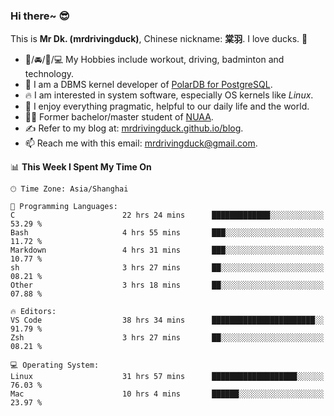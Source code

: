 ### Hi there~ 😎

This is **Mr Dk. (mrdrivingduck)**, Chinese nickname: **棠羽**. I love ducks. 🦆

- 💪/🚘/🏸/💻 My Hobbies include workout, driving, badminton and technology.
- 🍊 I am a DBMS kernel developer of [PolarDB for PostgreSQL](https://github.com/ApsaraDB/PolarDB-for-PostgreSQL).
- 🔥 I am interested in system software, especially OS kernels like *Linux*.
- 🔧 I enjoy everything pragmatic, helpful to our daily life and the world.
- 👨‍🎓 Former bachelor/master student of [NUAA](https://en.wikipedia.org/wiki/Nanjing_University_of_Aeronautics_and_Astronautics).
- ✍ Refer to my blog at: [mrdrivingduck.github.io/blog](https://mrdrivingduck.github.io/blog/).
- 📫 Reach me with this email: [mrdrivingduck@gmail.com](mailto:mrdrivingduck@gmail.com).

<!--START_SECTION:waka-->
📊 **This Week I Spent My Time On** 

```text
🕑︎ Time Zone: Asia/Shanghai

💬 Programming Languages: 
C                        22 hrs 24 mins      █████████████░░░░░░░░░░░░   53.29 % 
Bash                     4 hrs 55 mins       ███░░░░░░░░░░░░░░░░░░░░░░   11.72 % 
Markdown                 4 hrs 31 mins       ███░░░░░░░░░░░░░░░░░░░░░░   10.77 % 
sh                       3 hrs 27 mins       ██░░░░░░░░░░░░░░░░░░░░░░░   08.21 % 
Other                    3 hrs 18 mins       ██░░░░░░░░░░░░░░░░░░░░░░░   07.88 % 

🔥 Editors: 
VS Code                  38 hrs 34 mins      ███████████████████████░░   91.79 % 
Zsh                      3 hrs 27 mins       ██░░░░░░░░░░░░░░░░░░░░░░░   08.21 % 

💻 Operating System: 
Linux                    31 hrs 57 mins      ███████████████████░░░░░░   76.03 % 
Mac                      10 hrs 4 mins       ██████░░░░░░░░░░░░░░░░░░░   23.97 % 
```


<!--END_SECTION:waka-->

<!-- ![Mr Dk.'s GitHub Stats](https://github-readme-stats.vercel.app/api?username=mrdrivingduck&count_private&show_icons=true&theme=buefy) -->

<!-- ![Most Used Languages](https://github-readme-stats.vercel.app/api/top-langs/?username=mrdrivingduck&exclude_repo=mips32-CPU,snort-tcp-socket&theme=buefy&layout=compact&langs_count=10) -->


<!--
**mrdrivingduck/mrdrivingduck** is a ✨ _special_ ✨ repository because its `README.md` (this file) appears on your GitHub profile.

Here are some ideas to get you started:

- 🔭 I’m currently working on ...
- 🌱 I’m currently learning ...
- 👯 I’m looking to collaborate on ...
- 🤔 I’m looking for help with ...
- 💬 Ask me about ...
- 📫 How to reach me: ...
- 😄 Pronouns: ...
- ⚡ Fun fact: ...
-->
